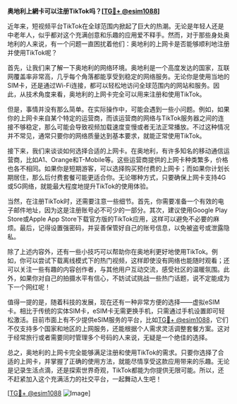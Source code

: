 **奥地利上網卡可以注册TikTok吗？[[TG💪+ @esim1088](https://t.me/s/esim1088)]**

近年来，短视频平台TikTok在全球范围内掀起了巨大的热潮。无论是年轻人还是中老年人，似乎都对这个充满创意和乐趣的应用爱不释手。然而，对于那些身处奥地利的人来说，有一个问题一直困扰着他们：奥地利的上网卡是否能够顺利地注册并使用TikTok呢？

首先，让我们来了解一下奥地利的网络环境。奥地利是一个高度发达的国家，互联网覆盖率非常高，几乎每个角落都能享受到稳定的网络服务。无论你是使用当地的SIM卡，还是通过Wi-Fi连接，都可以轻松地访问全球范围内的网站和服务。因此，从技术角度来看，奥地利的上网卡完全可以用来注册和使用TikTok。

但是，事情并没有那么简单。在实际操作中，可能会遇到一些小问题。例如，如果你的上网卡来自某个特定的运营商，而该运营商的网络与TikTok服务器之间的连接不够稳定，那么可能会导致视频加载速度变慢或者无法正常播放。不过这种情况并不常见，通常只要你的网络质量达到基本要求，就能正常使用TikTok。

接下来，我们来谈谈如何选择合适的上网卡。在奥地利，有许多知名的移动通信运营商，比如A1、Orange和T-Mobile等。这些运营商提供的上网卡种类繁多，价格也各不相同。如果你是短期游客，可以选择购买预付费的上网卡；而如果你计划长期居住，那么后付费套餐可能更适合你。无论哪种方式，只要确保上网卡支持4G或5G网络，就能最大程度地提升TikTok的使用体验。

当然，在注册TikTok时，还需要注意一些细节。首先，你需要准备一个有效的电子邮件地址，因为这是注册账号必不可少的一部分。其次，建议使用Google Play Store或Apple App Store下载官方版的TikTok应用，这样可以避免不必要的麻烦。最后，记得设置强密码，并妥善保管好自己的账号信息，以免被盗号或泄露隐私。

除了上述内容外，还有一些小技巧可以帮助你在奥地利更好地使用TikTok。例如，你可以尝试下载离线模式下的热门视频，这样即使没有网络也能随时观看；还可以关注一些有趣的内容创作者，与其他用户互动交流，感受社区的温暖氛围。此外，如果你对自己的拍摄水平有信心，不妨试试挑战一些热门话题，说不定能成为下一个网红呢！

值得一提的是，随着科技的发展，现在还有一种非常方便的选择——虚拟eSIM卡。相比于传统的实体SIM卡，eSIM卡无需更换手机，只需通过手机设置即可轻松激活。目前市面上有不少提供eSIM服务的平台，比如[TG💪+ @esim1088](https://t.me/s/esim1088)，它们不仅支持多个国家和地区的上网服务，还能根据个人需求灵活调整套餐方案。这对于经常旅行或者需要同时管理多个号码的人来说，无疑是一个绝佳的选择。

总之，奥地利的上网卡完全能够满足注册和使用TikTok的需求。只要你选择了合适的上网卡，并掌握了正确的使用方法，就能尽情享受这款应用带来的乐趣。无论是记录生活点滴，还是探索世界奇观，TikTok都能为你提供无限可能。所以，还不赶紧加入这个充满活力的社交平台，一起舞动人生吧！

[[TG💪+ @esim1088](https://t.me/s/esim1088) ![Image](https://i.postimg.cc/4NQfJmqS/Snipaste-2025-05-13-00-14-12.png)]